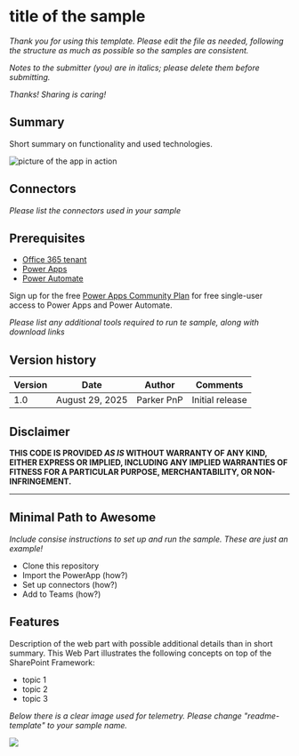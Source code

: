 # title of the sample

_Thank you for using this template. Please edit the file as needed, following the structure as much as possible so the samples are consistent._

_Notes to the submitter (you) are in italics; please delete them before submitting._

_Thanks! Sharing is caring!_

## Summary

Short summary on functionality and used technologies.

![picture of the app in action](#)

## Connectors

_Please list the connectors used in your sample_

## Prerequisites

* [Office 365 tenant](https://dev.office.com/sharepoint/docs/spfx/set-up-your-development-environment)
* [Power Apps](https://powerapps.microsoft.com/en-us/)
* [Power Automate](https://flow.microsoft.com/en-us/)

Sign up for the free [Power Apps Community Plan](https://powerapps.microsoft.com/en-us/communityplan/) for free single-user access to Power Apps and Power Automate.

_Please list any additional tools required to run te sample, along with download links_

## Version history

Version|Date|Author|Comments
-------|----|----|--------
1.0|August 29, 2025|Parker PnP|Initial release

## Disclaimer

**THIS CODE IS PROVIDED *AS IS* WITHOUT WARRANTY OF ANY KIND, EITHER EXPRESS OR IMPLIED, INCLUDING ANY IMPLIED WARRANTIES OF FITNESS FOR A PARTICULAR PURPOSE, MERCHANTABILITY, OR NON-INFRINGEMENT.**

---

## Minimal Path to Awesome

_Include consise instructions to set up and run the sample. These are just an example!_

* Clone this repository
* Import the PowerApp (how?)
* Set up connectors (how?)
* Add to Teams (how?)

## Features

Description of the web part with possible additional details than in short summary. 
This Web Part illustrates the following concepts on top of the SharePoint Framework:

* topic 1
* topic 2
* topic 3

_Below there is a clear image used for telemetry. Please change "readme-template" to your sample name._

<img src="https://pnptelemetry.azurewebsites.net/sp-dev-fx-webparts/samples/readme-template" />
